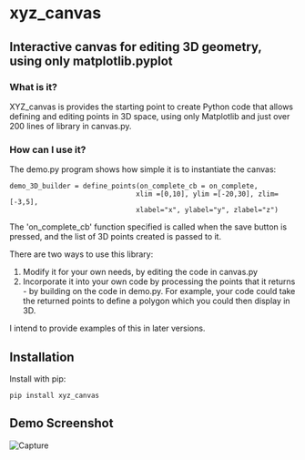 # xyz_canvas
## Interactive canvas for editing 3D geometry, using only matplotlib.pyplot

### What is it?
XYZ_canvas is provides the starting point to create Python code that allows defining and editing points in 3D space, using only Matplotlib and just over 200 lines of library in canvas.py. 

### How can I use it?
The demo.py program shows how simple it is to instantiate the canvas:
```
demo_3D_builder = define_points(on_complete_cb = on_complete,
                               xlim =[0,10], ylim =[-20,30], zlim=[-3,5],
                               xlabel="x", ylabel="y", zlabel="z")
```
The 'on_complete_cb' function specified is called when the save button is pressed, and the list of 3D points created is passed to it.

There are two ways to use this library:
1) Modify it for your own needs, by editing the code in canvas.py
2) Incorporate it into your own code by processing the points that it returns - by building on the code in demo.py. For example, your code could take the returned points to define a polygon which you could then display in 3D.

I intend to provide examples of this in later versions.

## Installation
Install with pip:
```
pip install xyz_canvas
```

## Demo Screenshot

![Capture](https://github.com/user-attachments/assets/f86f0481-d98e-4c0e-a972-32f408f90e2c)


